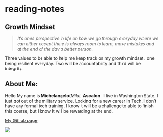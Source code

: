 # reading-notes

## Growth Mindset
> *It's ones perspective in life on how we go through everyday  where we can either accept there is always room  to learn, make mistakes and at the end  of  the day  a better person.*

Three values to be able to help me keep track on my growth mindset . one being resilient everyday. Two will be accountability and third will be integrity.


## **About Me:**
Hello My name is **Michelangelo**(*Mike*) **Ascalon** . I live in Washington State. I just got out of the military service. Looking for a new career in Tech. I don’t have any formal tech training. I know it will be a challenge to able to finish this course, but I know It will be rewarding at the end.

 [My Github page](https://github.com/mikeascalon)

 ![](https://github.com/mikeascalon/reading-notes/assets/147121119/849bdca7-7199-49c2-849e-292374d1c520)


